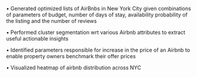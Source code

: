 • Generated optimized lists of AirBnbs in New York City given combinations of parameters of budget, number of days of stay, availability probability of the listing and the number of reviews

• Performed cluster segmentation wrt various Airbnb attributes to extract useful actionable insights

• Identified parameters responsible for increase in the price of an Airbnb to enable property owners benchmark their offer prices

• Visualized heatmap of airbnb distribution across NYC
